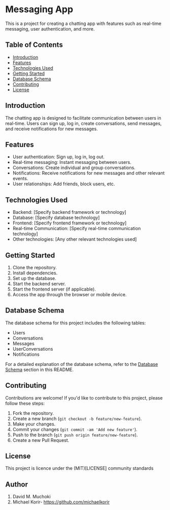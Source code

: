# Messaging App

This is a project for creating a chatting app with features such as real-time messaging, user authentication, and more.

## Table of Contents

- [Introduction](#introduction)
- [Features](#features)
- [Technologies Used](#technologies-used)
- [Getting Started](#getting-started)
- [Database Schema](#database-schema)
- [Contributing](#contributing)
- [License](#license)

## Introduction

The chatting app is designed to facilitate communication between users in real-time. Users can sign up, log in, create conversations, send messages, and receive notifications for new messages.

## Features

- User authentication: Sign up, log in, log out.
- Real-time messaging: Instant messaging between users.
- Conversations: Create individual and group conversations.
- Notifications: Receive notifications for new messages and other relevant events.
- User relationships: Add friends, block users, etc.

## Technologies Used

- Backend: [Specify backend framework or technology]
- Database: [Specify database technology]
- Frontend: [Specify frontend framework or technology]
- Real-time Communication: [Specify real-time communication technology]
- Other technologies: [Any other relevant technologies used]

## Getting Started

1. Clone the repository.
2. Install dependencies.
3. Set up the database.
4. Start the backend server.
5. Start the frontend server (if applicable).
6. Access the app through the browser or mobile device.

## Database Schema

The database schema for this project includes the following tables:

- Users
- Conversations
- Messages
- UserConversations
- Notifications

For a detailed explanation of the database schema, refer to the [Database Schema](#database-schema) section in this README.

## Contributing

Contributions are welcome! If you'd like to contribute to this project, please follow these steps:

1. Fork the repository.
2. Create a new branch (`git checkout -b feature/new-feature`).
3. Make your changes.
4. Commit your changes (`git commit -am 'Add new feature'`).
5. Push to the branch (`git push origin feature/new-feature`).
6. Create a new Pull Request.

## License

This project is licence under the (MIT)[LICENSE] community standards

## Author

1. David M. Muchoki
2. Michael Korir- https://github.com/michaelkorir
